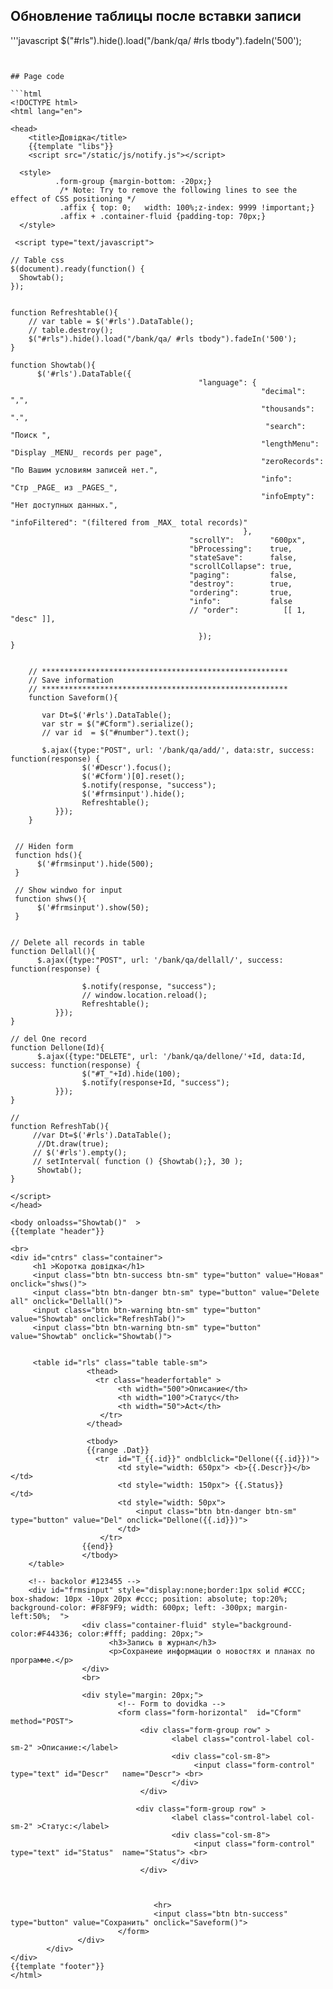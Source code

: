 ## Обновление таблицы после вставки записи

'''javascript
    $("#rls").hide().load("/bank/qa/ #rls tbody").fadeIn('500');
```


## Page code

```html
<!DOCTYPE html>
<html lang="en">

<head>
    <title>Довідка</title>
    {{template "libs"}}
    <script src="/static/js/notify.js"></script>

  <style>
          .form-group {margin-bottom: -20px;}
           /* Note: Try to remove the following lines to see the effect of CSS positioning */
           .affix { top: 0;   width: 100%;z-index: 9999 !important;}
           .affix + .container-fluid {padding-top: 70px;}
  </style>

 <script type="text/javascript">

// Table css
$(document).ready(function() {
  Showtab();
});


function Refreshtable(){
	// var table = $('#rls').DataTable();
	// table.destroy();
	$("#rls").hide().load("/bank/qa/ #rls tbody").fadeIn('500');
}

function Showtab(){
	  $('#rls').DataTable({
								          "language": {
														"decimal":      ",",
														"thousands":    ".",
														 "search":       "Поиск ",
														"lengthMenu":   "Display _MENU_ records per page",
                                                        "zeroRecords":  "По Вашим условиям записей нет.",
                                                        "info":         "Стр _PAGE_ из _PAGES_",
                                                        "infoEmpty":    "Нет доступных данных.",
                                                        "infoFiltered": "(filtered from _MAX_ total records)"
													},
								        "scrollY":        "600px",
								        "bProcessing":    true,
								        "stateSave":      false,
                                        "scrollCollapse": true,
								        "paging":         false,
								        "destroy":        true,
								        "ordering":       true,
								        "info":           false
								        // "order":          [[ 1, "desc" ]],
								       
								          });
}


    // *******************************************************
    // Save information 
    // *******************************************************
    function Saveform(){

       var Dt=$('#rls').DataTable();	
       var str = $("#Cform").serialize();
       // var id  = $("#number").text();
     
       $.ajax({type:"POST", url: '/bank/qa/add/', data:str, success: function(response) {
                $('#Descr').focus();
                $('#Cform')[0].reset();
                $.notify(response, "success");
                $('#frmsinput').hide();
                Refreshtable();
          }});
    }


 // Hiden form
 function hds(){
 	  $('#frmsinput').hide(500);
 }

 // Show windwo for input
 function shws(){
 	  $('#frmsinput').show(50);
 }


// Delete all records in table
function Dellall(){
	  $.ajax({type:"POST", url: '/bank/qa/dellall/', success: function(response) {
              
                $.notify(response, "success");
                // window.location.reload();
                Refreshtable();
          }});
}

// del One record
function Dellone(Id){
	  $.ajax({type:"DELETE", url: '/bank/qa/dellone/'+Id, data:Id, success: function(response) {
	  	        $("#T_"+Id).hide(100);
                $.notify(response+Id, "success");
          }});
}

// 
function RefreshTab(){
     //var Dt=$('#rls').DataTable();
      //Dt.draw(true);
     // $('#rls').empty();
     // setInterval( function () {Showtab();}, 30 );
      Showtab();
}

</script>		  
</head>

<body onloadss="Showtab()"  >
{{template "header"}}

<br>
<div id="cntrs" class="container">
     <h1 >Коротка довідка</h1>
     <input class="btn btn-success btn-sm" type="button" value="Новая" onclick="shws()"> 
     <input class="btn btn-danger btn-sm" type="button" value="Delete all" onclick="Dellall()"> 
     <input class="btn btn-warning btn-sm" type="button" value="Showtab" onclick="RefreshTab()"> 
     <input class="btn btn-warning btn-sm" type="button" value="Showtab" onclick="Showtab()"> 
            
  
  	 <table id="rls" class="table table-sm">
    	         <thead>
       	      	   <tr class="headerfortable" >
		  	       	    <th width="500">Описание</th>
		  	       	    <th width="100">Статус</th>
		  	       	    <th width="50">Act</th>
		  	       	</tr>
		  	     </thead> 

		  	     <tbody>
		  	     {{range .Dat}}
		   	       <tr  id="T_{{.id}}" ondblclick="Dellone({{.id}})">
		   	       	    <td style="width: 650px"> <b>{{.Descr}}</b> </td>
	                    <td style="width: 150px"> {{.Status}}       </td>
	                    <td style="width: 50px">  
	                    	<input class="btn btn-danger btn-sm" type="button" value="Del" onclick="Dellone({{.id}})">
	                    </td> 
		   	       	</tr> 
		   	  	{{end}}
		  	  	</tbody>
	</table>

    <!-- backolor #123455 -->
    <div id="frmsinput" style="display:none;border:1px solid #CCC; box-shadow: 10px -10px 20px #ccc; position: absolute; top:20%; background-color: #F8F9F9; width: 600px; left: -300px; margin-left:50%;  ">
        	    <div class="container-fluid" style="background-color:#F44336; color:#fff; padding: 20px;">
                      <h3>Запись в журнал</h3>
                      <p>Сохранеие информации о новостях и планах по программе.</p>
                </div>
                <br>

                <div style="margin: 20px;">
		                <!-- Form to dovidka -->
		                <form class="form-horizontal"  id="Cform" method="POST">
		                	 <div class="form-group row" >
		                            <label class="control-label col-sm-2" >Описание:</label>
		                            <div class="col-sm-8">
				                         <input class="form-control"  type="text" id="Descr"   name="Descr"> <br>
				                    </div>     
		                     </div>

		                    <div class="form-group row" >
		                            <label class="control-label col-sm-2" >Статус:</label>
		                            <div class="col-sm-8">
				                         <input class="form-control"  type="text" id="Status"  name="Status"> <br>
				                    </div>     
				             </div>
				           

				                
				                <hr>
				                <input class="btn btn-success" type="button" value="Сохранить" onclick="Saveform()">
		                </form>
               </div>
        </div>
</div>							         	  	  
{{template "footer"}}
</html>
```


